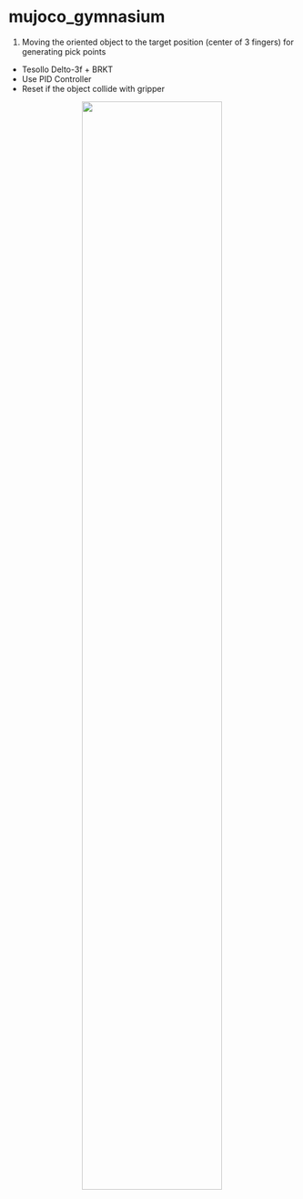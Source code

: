 # mujoco_gymnasium

1. Moving the oriented object to the target position (center of 3 fingers) for generating pick points
- Tesollo Delto-3f + BRKT
- Use PID Controller
- Reset if the object collide with gripper

<p align="center">
  <img width="70%" src="https://github.com/john2choi/mujoco_gymnasium/assets/28641977/32ff6247-a7d2-4e7c-98e0-014a127219c1)https://github.com/john2choi/mujoco_gymnasium/assets/28641977/32ff6247-a7d2-4e7c-98e0-014a127219c1.gif">
</p>
